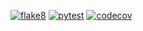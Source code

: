 [![flake8](https://github.com/metno/mapserver-tools/actions/workflows/syntax.yml/badge.svg?branch=main)](https://github.com/metno/mapserver-tools/actions/workflows/syntax.yml)
[![pytest](https://github.com/metno/mapserver-tools/actions/workflows/pytest.yml/badge.svg?branch=main)](https://github.com/metno/mapserver-tools/actions/workflows/pytest.yml)
[![codecov](https://codecov.io/gh/metno/mapserver/branch/main/graph/badge.svg?token=xSG9Sg0jQ0)](https://codecov.io/gh/metno/mapserver-tools)
